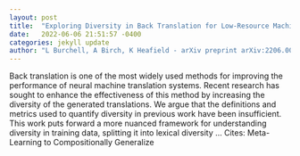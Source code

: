 ```yaml
---
layout: post
title:  "Exploring Diversity in Back Translation for Low-Resource Machine Translation"
date:   2022-06-06 21:51:57 -0400
categories: jekyll update
author: "L Burchell, A Birch, K Heafield - arXiv preprint arXiv:2206.00564, 2022"
---
```

Back translation is one of the most widely used methods for improving the performance of neural machine translation systems. Recent research has sought to enhance the effectiveness of this method by increasing the diversity of the generated translations. We argue that the definitions and metrics used to quantify diversity in previous work have been insufficient. This work puts forward a more nuanced framework for understanding diversity in training data, splitting it into lexical diversity …
Cites: ‪Meta-Learning to Compositionally Generalize‬  